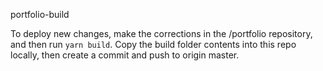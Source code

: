 portfolio-build


To deploy new changes, make the corrections in the /portfolio repository, and then run `yarn build`. 
Copy the build folder contents into this repo locally, then create a commit and push to origin master.
